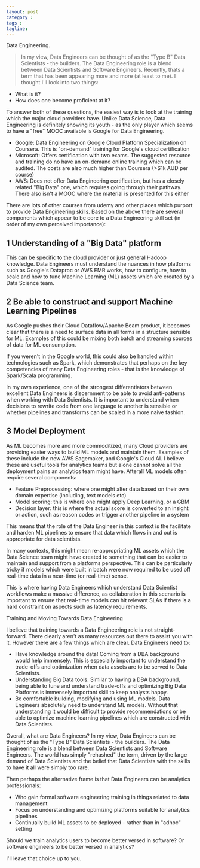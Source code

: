 ```yaml
---
layout: post
category : 
tags : 
tagline: 
---
```


Data Engineering.

>  In my view, Data Engineers can be thought of as the "Type B" Data Scientists - the builders. The Data Engineering role is a blend between Data Scientists and Software Engineers.
>  Recently, thats a term that has been appearing more and more (at least to me). I thought I'll look into two things:

*  What is it?
*  How does one become proficient at it?

To answer both of these questions, the easiest way is to look at the training which the major cloud providers have. Unlike Data Science, Data Engineering is definitely showing its youth - as the only player which seems to have a "free" MOOC available is Google for Data Engineering.

*  Google: Data Engineering on Google Cloud Platform Specialization on Coursera. This is "on-demand" training for Google's cloud certification
*  Microsoft: Offers certification with two exams. The suggested resource and training do no have an on-demand online training which can be audited. The costs are also much higher than Coursera (>$1k AUD per course)
*  AWS: Does not offer Data Engineering certification, but has a closely related "Big Data" one, which requires going through their pathway. There also isn't a MOOC where the material is presented for this either

There are lots of other courses from udemy and other places which purport to provide Data Engineering skills. Based on the above there are several components which appear to be core to a Data Engineering skill set (in order of my own perceived importance):

## 1 Understanding of a "Big Data" platform

This can be specific to the cloud provider or just general Hadoop knowledge. Data Engineers must understand the nuances in how platforms such as Google's Dataproc or AWS EMR works, how to configure, how to scale and how to tune Machine Learning (ML) assets which are created by a Data Science team.

## 2 Be able to construct and support Machine Learning Pipelines

As Google pushes their Cloud Dataflow/Apache Beam product, it becomes clear that there is a need to surface data in all forms in a structure sensible for ML. Examples of this could be mixing both batch and streaming sources of data for ML consumption.

If you weren't in the Google world, this could also be handled within technologies such as Spark, which demonstrates that perhaps on the key competencies of many Data Engineering roles - that is the knowledge of Spark/Scala programming.

In my own experience, one of the strongest differentiators between excellent Data Engineers is discernment to be able to avoid anti-patterns when working with Data Scientists. It is important to understand when decisions to rewrite code from one language to another is sensible or whether pipelines and transforms can be scaled in a more naive fashion.

## 3 Model Deployment

As ML becomes more and more commoditized, many Cloud providers are providing easier ways to build ML models and maintain them. Examples of these include the new AWS Sagemaker, and Google's Cloud AI. I believe these are useful tools for analytics teams but alone cannot solve all the deployment pains an analytics team might have. Afterall ML models often require several components:

*  Feature Preprocessing: where one might alter data based on their own domain expertise (including, text models etc)
*  Model scoring: this is where one might apply Deep Learning, or a GBM
*  Decision layer: this is where the actual score is converted to an insight or action, such as reason codes or trigger another pipeline in a system

This means that the role of the Data Engineer in this context is the facilitate and harden ML pipelines to ensure that data which flows in and out is appropriate for data scientists.

In many contexts, this might mean re-appropriating ML assets which the Data Science team might have created to something that can be easier to maintain and support from a platforms perspective. This can be particularly tricky if models which were built in batch were now required to be used off real-time data in a near-time (or real-time) sense.

This is where having Data Engineers which understand Data Scientist workflows make a massive difference, as collaboration in this scenario is important to ensure that real-time models can hit relevant SLAs if there is a hard constraint on aspects such as latency requirements.

Training and Moving Towards Data Engineering

I believe that training towards a Data Engineering role is not straight-forward. There clearly aren't as many resources out there to assist you with it. However there are a few things which are clear. Data Engineers need to:

*  Have knowledge around the data! Coming from a DBA background would help immensely. This is especially important to understand the trade-offs and optimization when data assets are to be served to Data Scientists.
*  Understanding Big Data tools. Similar to having a DBA background, being able to tune and understand trade-offs and optimizing Big Data Platforms is immensely important skill to keep analysts happy.
*  Be comfortable building, modifying and using ML models. Data Engineers absolutely need to understand ML models. Without that understanding it would be difficult to provide recommendations or be able to optimize machine learning pipelines which are constructed with Data Scientists. 

Overall, what are Data Engineers? In my view, Data Engineers can be thought of as the "Type B" Data Scientists - the builders. The Data Engineering role is a blend between Data Scientists and Software Engineers. The world has simply "rehashed" the term, driven by the large demand of Data Scientists and the belief that Data Scientists with the skills to have it all were simply too rare.

Then perhaps the alternative frame is that Data Engineers can be analytics professionals:

*  Who gain formal software engineering training in things related to data management
*  Focus on understanding and optimizing platforms suitable for analytics pipelines
*  Continually build ML assets to be deployed - rather than in "adhoc" setting

Should we train analytics users to become better versed in software? Or software engineers to be better versed in analytics?

I'll leave that choice up to you.



